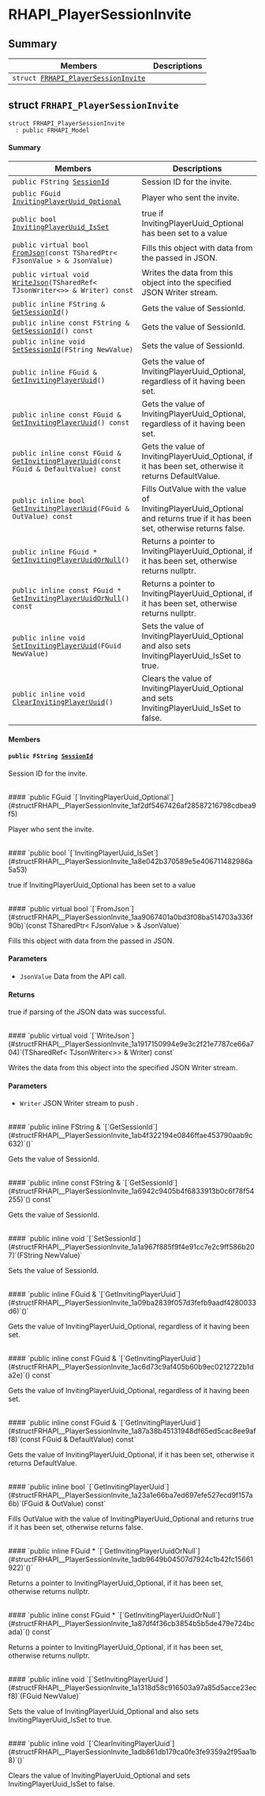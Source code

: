 # RHAPI_PlayerSessionInvite <a id="group__RHAPI__PlayerSessionInvite"></a>

## Summary

 Members                        | Descriptions                                
--------------------------------|---------------------------------------------
`struct `[`FRHAPI_PlayerSessionInvite`](#structFRHAPI__PlayerSessionInvite) | 

## struct `FRHAPI_PlayerSessionInvite` <a id="structFRHAPI__PlayerSessionInvite"></a>

```
struct FRHAPI_PlayerSessionInvite
  : public FRHAPI_Model
```

#### Summary

 Members                        | Descriptions                                
--------------------------------|---------------------------------------------
`public FString `[`SessionId`](#structFRHAPI__PlayerSessionInvite_1a5300727633e2fcef5067968f3027dc50) | Session ID for the invite.
`public FGuid `[`InvitingPlayerUuid_Optional`](#structFRHAPI__PlayerSessionInvite_1af2df5467426af28587216798cdbea9f5) | Player who sent the invite.
`public bool `[`InvitingPlayerUuid_IsSet`](#structFRHAPI__PlayerSessionInvite_1a8e042b370589e5e406711482986a5a53) | true if InvitingPlayerUuid_Optional has been set to a value
`public virtual bool `[`FromJson`](#structFRHAPI__PlayerSessionInvite_1aa9067401a0bd3f08ba514703a336f90b)`(const TSharedPtr< FJsonValue > & JsonValue)` | Fills this object with data from the passed in JSON.
`public virtual void `[`WriteJson`](#structFRHAPI__PlayerSessionInvite_1a1917150994e9e3c2f21e7787ce66a704)`(TSharedRef< TJsonWriter<>> & Writer) const` | Writes the data from this object into the specified JSON Writer stream.
`public inline FString & `[`GetSessionId`](#structFRHAPI__PlayerSessionInvite_1ab4f322194e0846ffae453790aab9c632)`()` | Gets the value of SessionId.
`public inline const FString & `[`GetSessionId`](#structFRHAPI__PlayerSessionInvite_1a6942c9405b4f6833913b0c6f78f54255)`() const` | Gets the value of SessionId.
`public inline void `[`SetSessionId`](#structFRHAPI__PlayerSessionInvite_1a1a967f885f9f4e91cc7e2c9ff586b207)`(FString NewValue)` | Sets the value of SessionId.
`public inline FGuid & `[`GetInvitingPlayerUuid`](#structFRHAPI__PlayerSessionInvite_1a09ba2839f057d3fefb9aadf4280033d6)`()` | Gets the value of InvitingPlayerUuid_Optional, regardless of it having been set.
`public inline const FGuid & `[`GetInvitingPlayerUuid`](#structFRHAPI__PlayerSessionInvite_1ac6d73c9af405b60b9ec0212722b1da2e)`() const` | Gets the value of InvitingPlayerUuid_Optional, regardless of it having been set.
`public inline const FGuid & `[`GetInvitingPlayerUuid`](#structFRHAPI__PlayerSessionInvite_1a87a38b45131948df65ed5cac8ee9aff8)`(const FGuid & DefaultValue) const` | Gets the value of InvitingPlayerUuid_Optional, if it has been set, otherwise it returns DefaultValue.
`public inline bool `[`GetInvitingPlayerUuid`](#structFRHAPI__PlayerSessionInvite_1a23a1e66ba7ed697efe527ecd9f157a6b)`(FGuid & OutValue) const` | Fills OutValue with the value of InvitingPlayerUuid_Optional and returns true if it has been set, otherwise returns false.
`public inline FGuid * `[`GetInvitingPlayerUuidOrNull`](#structFRHAPI__PlayerSessionInvite_1adb9649b04507d7924c1b42fc15661922)`()` | Returns a pointer to InvitingPlayerUuid_Optional, if it has been set, otherwise returns nullptr.
`public inline const FGuid * `[`GetInvitingPlayerUuidOrNull`](#structFRHAPI__PlayerSessionInvite_1a87df4f36cb3854b5b5de479e724bcada)`() const` | Returns a pointer to InvitingPlayerUuid_Optional, if it has been set, otherwise returns nullptr.
`public inline void `[`SetInvitingPlayerUuid`](#structFRHAPI__PlayerSessionInvite_1a1318d58c916503a97a85d5acce23ecf8)`(FGuid NewValue)` | Sets the value of InvitingPlayerUuid_Optional and also sets InvitingPlayerUuid_IsSet to true.
`public inline void `[`ClearInvitingPlayerUuid`](#structFRHAPI__PlayerSessionInvite_1adb861db179ca0fe3fe9359a2f95aa1b8)`()` | Clears the value of InvitingPlayerUuid_Optional and sets InvitingPlayerUuid_IsSet to false.

#### Members

#### `public FString `[`SessionId`](#structFRHAPI__PlayerSessionInvite_1a5300727633e2fcef5067968f3027dc50) <a id="structFRHAPI__PlayerSessionInvite_1a5300727633e2fcef5067968f3027dc50"></a>

Session ID for the invite.

<br>
#### `public FGuid `[`InvitingPlayerUuid_Optional`](#structFRHAPI__PlayerSessionInvite_1af2df5467426af28587216798cdbea9f5) <a id="structFRHAPI__PlayerSessionInvite_1af2df5467426af28587216798cdbea9f5"></a>

Player who sent the invite.

<br>
#### `public bool `[`InvitingPlayerUuid_IsSet`](#structFRHAPI__PlayerSessionInvite_1a8e042b370589e5e406711482986a5a53) <a id="structFRHAPI__PlayerSessionInvite_1a8e042b370589e5e406711482986a5a53"></a>

true if InvitingPlayerUuid_Optional has been set to a value

<br>
#### `public virtual bool `[`FromJson`](#structFRHAPI__PlayerSessionInvite_1aa9067401a0bd3f08ba514703a336f90b)`(const TSharedPtr< FJsonValue > & JsonValue)` <a id="structFRHAPI__PlayerSessionInvite_1aa9067401a0bd3f08ba514703a336f90b"></a>

Fills this object with data from the passed in JSON.

#### Parameters
* `JsonValue` Data from the API call.

#### Returns
true if parsing of the JSON data was successful.

<br>
#### `public virtual void `[`WriteJson`](#structFRHAPI__PlayerSessionInvite_1a1917150994e9e3c2f21e7787ce66a704)`(TSharedRef< TJsonWriter<>> & Writer) const` <a id="structFRHAPI__PlayerSessionInvite_1a1917150994e9e3c2f21e7787ce66a704"></a>

Writes the data from this object into the specified JSON Writer stream.

#### Parameters
* `Writer` JSON Writer stream to push .

<br>
#### `public inline FString & `[`GetSessionId`](#structFRHAPI__PlayerSessionInvite_1ab4f322194e0846ffae453790aab9c632)`()` <a id="structFRHAPI__PlayerSessionInvite_1ab4f322194e0846ffae453790aab9c632"></a>

Gets the value of SessionId.

<br>
#### `public inline const FString & `[`GetSessionId`](#structFRHAPI__PlayerSessionInvite_1a6942c9405b4f6833913b0c6f78f54255)`() const` <a id="structFRHAPI__PlayerSessionInvite_1a6942c9405b4f6833913b0c6f78f54255"></a>

Gets the value of SessionId.

<br>
#### `public inline void `[`SetSessionId`](#structFRHAPI__PlayerSessionInvite_1a1a967f885f9f4e91cc7e2c9ff586b207)`(FString NewValue)` <a id="structFRHAPI__PlayerSessionInvite_1a1a967f885f9f4e91cc7e2c9ff586b207"></a>

Sets the value of SessionId.

<br>
#### `public inline FGuid & `[`GetInvitingPlayerUuid`](#structFRHAPI__PlayerSessionInvite_1a09ba2839f057d3fefb9aadf4280033d6)`()` <a id="structFRHAPI__PlayerSessionInvite_1a09ba2839f057d3fefb9aadf4280033d6"></a>

Gets the value of InvitingPlayerUuid_Optional, regardless of it having been set.

<br>
#### `public inline const FGuid & `[`GetInvitingPlayerUuid`](#structFRHAPI__PlayerSessionInvite_1ac6d73c9af405b60b9ec0212722b1da2e)`() const` <a id="structFRHAPI__PlayerSessionInvite_1ac6d73c9af405b60b9ec0212722b1da2e"></a>

Gets the value of InvitingPlayerUuid_Optional, regardless of it having been set.

<br>
#### `public inline const FGuid & `[`GetInvitingPlayerUuid`](#structFRHAPI__PlayerSessionInvite_1a87a38b45131948df65ed5cac8ee9aff8)`(const FGuid & DefaultValue) const` <a id="structFRHAPI__PlayerSessionInvite_1a87a38b45131948df65ed5cac8ee9aff8"></a>

Gets the value of InvitingPlayerUuid_Optional, if it has been set, otherwise it returns DefaultValue.

<br>
#### `public inline bool `[`GetInvitingPlayerUuid`](#structFRHAPI__PlayerSessionInvite_1a23a1e66ba7ed697efe527ecd9f157a6b)`(FGuid & OutValue) const` <a id="structFRHAPI__PlayerSessionInvite_1a23a1e66ba7ed697efe527ecd9f157a6b"></a>

Fills OutValue with the value of InvitingPlayerUuid_Optional and returns true if it has been set, otherwise returns false.

<br>
#### `public inline FGuid * `[`GetInvitingPlayerUuidOrNull`](#structFRHAPI__PlayerSessionInvite_1adb9649b04507d7924c1b42fc15661922)`()` <a id="structFRHAPI__PlayerSessionInvite_1adb9649b04507d7924c1b42fc15661922"></a>

Returns a pointer to InvitingPlayerUuid_Optional, if it has been set, otherwise returns nullptr.

<br>
#### `public inline const FGuid * `[`GetInvitingPlayerUuidOrNull`](#structFRHAPI__PlayerSessionInvite_1a87df4f36cb3854b5b5de479e724bcada)`() const` <a id="structFRHAPI__PlayerSessionInvite_1a87df4f36cb3854b5b5de479e724bcada"></a>

Returns a pointer to InvitingPlayerUuid_Optional, if it has been set, otherwise returns nullptr.

<br>
#### `public inline void `[`SetInvitingPlayerUuid`](#structFRHAPI__PlayerSessionInvite_1a1318d58c916503a97a85d5acce23ecf8)`(FGuid NewValue)` <a id="structFRHAPI__PlayerSessionInvite_1a1318d58c916503a97a85d5acce23ecf8"></a>

Sets the value of InvitingPlayerUuid_Optional and also sets InvitingPlayerUuid_IsSet to true.

<br>
#### `public inline void `[`ClearInvitingPlayerUuid`](#structFRHAPI__PlayerSessionInvite_1adb861db179ca0fe3fe9359a2f95aa1b8)`()` <a id="structFRHAPI__PlayerSessionInvite_1adb861db179ca0fe3fe9359a2f95aa1b8"></a>

Clears the value of InvitingPlayerUuid_Optional and sets InvitingPlayerUuid_IsSet to false.

<br>
